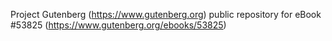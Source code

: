 Project Gutenberg (https://www.gutenberg.org) public repository for
eBook #53825 (https://www.gutenberg.org/ebooks/53825)
